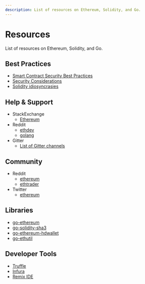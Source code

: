 ```yaml
---
description: List of resources on Ethereum, Solidity, and Go.
---
```


# Resources

List of resources on Ethereum, Solidity, and Go.

##  Best Practices

- [Smart Contract Security Best Practices](https://github.com/ConsenSys/smart-contract-best-practices)
- [Security Considerations](http://solidity.readthedocs.io/en/develop/security-considerations.html)
- [Solidity idiosyncrasies](https://github.com/miguelmota/solidity-idiosyncrasies)

## Help & Support

- StackExchange
  - [Ethereum](https://ethereum.stackexchange.com/)
- Reddit
  - [ethdev](https://www.reddit.com/r/ethtrader/)
  - [golang](https://www.reddit.com/r/golang/)
- Gitter
  - [List of Gitter channels](https://github.com/ethereum/wiki/wiki/Gitter-Channels)

## Community

- Reddit
  - [ethereum](https://www.reddit.com/r/ethereum/)
  - [ethtrader](https://www.reddit.com/r/ethtrader/)
- Twitter
  - [ethereum](https://twitter.com/ethereum)

## Libraries

- [go-ethereum](https://github.com/ethereum/go-ethereum)
- [go-solidity-sha3](https://github.com/miguelmota/go-solidity-sha3)
- [go-ethereum-hdwallet](https://github.com/miguelmota/go-ethereum-hdwallet)
- [go-ethutil](https://github.com/miguelmota/go-ethutil)

## Developer Tools

- [Truffle](https://truffleframework.com/)
- [Infura](https://infura.io/)
- [Remix IDE](https://remix.ethereum.org/)
